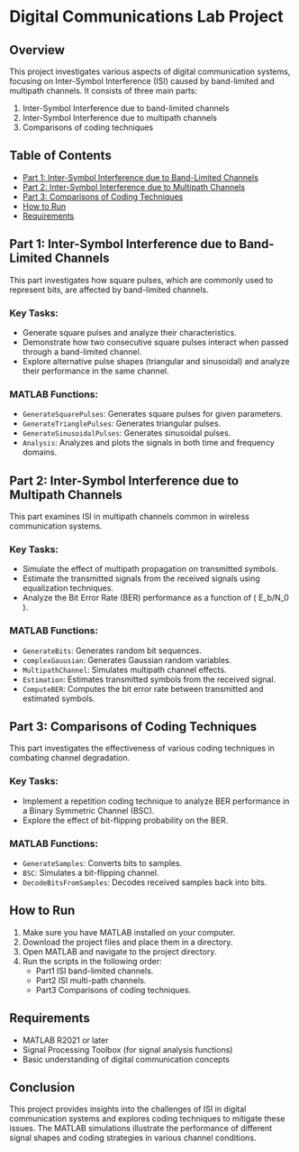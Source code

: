 # Digital Communications Lab Project

## Overview
This project investigates various aspects of digital communication systems, focusing on Inter-Symbol Interference (ISI) caused by band-limited and multipath channels. It consists of three main parts:

1. Inter-Symbol Interference due to band-limited channels
2. Inter-Symbol Interference due to multipath channels
3. Comparisons of coding techniques

## Table of Contents
- [Part 1: Inter-Symbol Interference due to Band-Limited Channels](#part-1-inter-symbol-interference-due-to-band-limited-channels)
- [Part 2: Inter-Symbol Interference due to Multipath Channels](#part-2-inter-symbol-interference-due-to-multipath-channels)
- [Part 3: Comparisons of Coding Techniques](#part-3-comparisons-of-coding-techniques)
- [How to Run](#how-to-run)
- [Requirements](#requirements)

## Part 1: Inter-Symbol Interference due to Band-Limited Channels
This part investigates how square pulses, which are commonly used to represent bits, are affected by band-limited channels.

### Key Tasks:
- Generate square pulses and analyze their characteristics.
- Demonstrate how two consecutive square pulses interact when passed through a band-limited channel.
- Explore alternative pulse shapes (triangular and sinusoidal) and analyze their performance in the same channel.

### MATLAB Functions:
- `GenerateSquarePulses`: Generates square pulses for given parameters.
- `GenerateTrianglePulses`: Generates triangular pulses.
- `GenerateSinusoidalPulses`: Generates sinusoidal pulses.
- `Analysis`: Analyzes and plots the signals in both time and frequency domains.

## Part 2: Inter-Symbol Interference due to Multipath Channels
This part examines ISI in multipath channels common in wireless communication systems.

### Key Tasks:
- Simulate the effect of multipath propagation on transmitted symbols.
- Estimate the transmitted signals from the received signals using equalization techniques.
- Analyze the Bit Error Rate (BER) performance as a function of \( E_b/N_0 \).

### MATLAB Functions:
- `GenerateBits`: Generates random bit sequences.
- `complexGauusian`: Generates Gaussian random variables.
- `MultipathChannel`: Simulates multipath channel effects.
- `Estimation`: Estimates transmitted symbols from the received signal.
- `ComputeBER`: Computes the bit error rate between transmitted and estimated symbols.

## Part 3: Comparisons of Coding Techniques
This part investigates the effectiveness of various coding techniques in combating channel degradation.

### Key Tasks:
- Implement a repetition coding technique to analyze BER performance in a Binary Symmetric Channel (BSC).
- Explore the effect of bit-flipping probability on the BER.

### MATLAB Functions:
- `GenerateSamples`: Converts bits to samples.
- `BSC`: Simulates a bit-flipping channel.
- `DecodeBitsFromSamples`: Decodes received samples back into bits.

## How to Run
1. Make sure you have MATLAB installed on your computer.
2. Download the project files and place them in a directory.
3. Open MATLAB and navigate to the project directory.
4. Run the scripts in the following order:
   - Part1 ISI band-limited channels.
   - Part2 ISI multi-path channels.
   - Part3 Comparisons of coding techniques.

## Requirements
- MATLAB R2021 or later
- Signal Processing Toolbox (for signal analysis functions)
- Basic understanding of digital communication concepts

## Conclusion
This project provides insights into the challenges of ISI in digital communication systems and explores coding techniques to mitigate these issues. The MATLAB simulations illustrate the performance of different signal shapes and coding strategies in various channel conditions.
